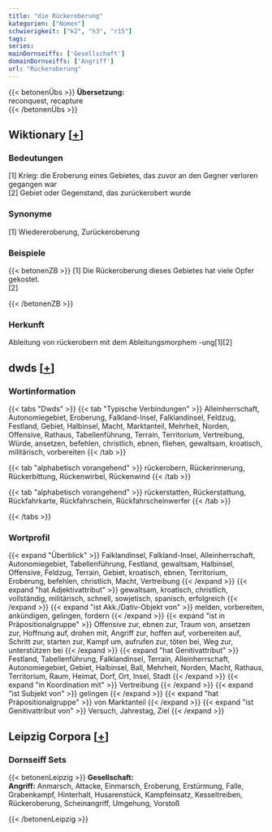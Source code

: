 ```yaml
---
title: "die Rückeroberung"
kategorien: ["Nomen"]
schwierigkeit: ["k2", "h3", "r15"]
tags:
series:
mainDornseiffs: ['Gesellschaft']
domainDornseiffs: ['Angriff']
url: "Rückeroberung"
---
```


{{< betonenÜbs >}}
**Übersetzung:**  
reconquest, recapture  
{{< /betonenÜbs >}}

## Wiktionary [[+](https://de.wiktionary.org/wiki/Rückeroberung)]

### Bedeutungen
[1] Krieg: die Eroberung eines Gebietes, das zuvor an den Gegner verloren gegangen war  
[2] Gebiet oder Gegenstand, das zurückerobert wurde  

### Synonyme
[1] Wiedereroberung, Zurückeroberung  

### Beispiele
{{< betonenZB >}}
[1] Die Rückeroberung dieses Gebietes hat viele Opfer gekostet.  
[2]  

{{< /betonenZB >}}
### Herkunft
Ableitung von rückerobern mit dem Ableitungsmorphem -ung[1][2]  



## dwds [[+](https://www.dwds.de/wb/Rückeroberung)]

### Wortinformation
{{< tabs "Dwds" >}}
{{< tab "Typische Verbindungen" >}}
Alleinherrschaft, Autonomiegebiet, Eroberung, Falkland-Insel, Falklandinsel, Feldzug, Festland, Gebiet, Halbinsel, Macht, Marktanteil, Mehrheit, Norden, Offensive, Rathaus, Tabellenführung, Terrain, Territorium, Vertreibung, Würde, ansetzen, befehlen, christlich, ebnen, fliehen, gewaltsam, kroatisch, militärisch, vorbereiten
{{< /tab >}}

{{< tab "alphabetisch vorangehend" >}}
rückerobern, Rückerinnerung, Rückerbittung, Rückenwirbel, Rückenwind
{{< /tab >}}

{{< tab "alphabetisch vorangehend" >}}
rückerstatten, Rückerstattung, Rückfahrkarte, Rückfahrschein, Rückfahrscheinwerfer
{{< /tab >}}

{{< /tabs >}}

### Wortprofil
{{< expand "Überblick" >}} Falklandinsel, Falkland-Insel, Alleinherrschaft, Autonomiegebiet, Tabellenführung, Festland, gewaltsam, Halbinsel, Offensive, Feldzug, Terrain, Gebiet, kroatisch, ebnen, Territorium, Eroberung, befehlen, christlich, Macht, Vertreibung {{< /expand >}}
{{< expand "hat Adjektivattribut" >}} gewaltsam, kroatisch, christlich, vollständig, militärisch, schnell, sowjetisch, spanisch, erfolgreich {{< /expand >}}
{{< expand "ist Akk./Dativ-Objekt von" >}} melden, vorbereiten, ankündigen, gelingen, fordern {{< /expand >}}
{{< expand "ist in Präpositionalgruppe" >}} Offensive zur, ebnen zur, Traum von, ansetzen zur, Hoffnung auf, drohen mit, Angriff zur, hoffen auf, vorbereiten auf, Schritt zur, starten zur, Kampf um, aufrufen zur, töten bei, Weg zur, unterstützen bei {{< /expand >}}
{{< expand "hat Genitivattribut" >}} Festland, Tabellenführung, Falklandinsel, Terrain, Alleinherrschaft, Autonomiegebiet, Gebiet, Halbinsel, Ball, Mehrheit, Norden, Macht, Rathaus, Territorium, Raum, Heimat, Dorf, Ort, Insel, Stadt {{< /expand >}}
{{< expand "in Koordination mit" >}} Vertreibung {{< /expand >}}
{{< expand "ist Subjekt von" >}} gelingen {{< /expand >}}
{{< expand "hat Präpositionalgruppe" >}} von Marktanteil {{< /expand >}}
{{< expand "ist Genitivattribut von" >}} Versuch, Jahrestag, Ziel {{< /expand >}}

## Leipzig Corpora [[+](https://corpora.uni-leipzig.de/en/res?word=Rückeroberung&corpusId=deu_newscrawl-public_2018)]

### Dornseiff Sets
{{< betonenLeipzig >}}
**Gesellschaft:**  
**Angriff:** Anmarsch, Attacke, Einmarsch, Eroberung, Erstürmung, Falle, Grabenkampf, Hinterhalt, Husarenstück, Kampfeinsatz, Kesseltreiben, Rückeroberung, Scheinangriff, Umgehung, Vorstoß  

{{< /betonenLeipzig >}}
